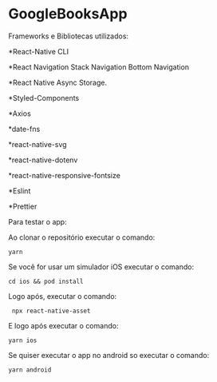 # GoogleBooksApp

Frameworks e Bibliotecas utilizados:

  *React-Native CLI

  *React Navigation
      Stack Navigation Bottom Navigation
      
  *React Native Async Storage.
  
  *Styled-Components
  
  *Axios
  
  *date-fns
  
  *react-native-svg
  
  *react-native-dotenv
  
  *react-native-responsive-fontsize
  
  *Eslint
  
  *Prettier
  
  
  
  Para testar o app:
  
  Ao clonar o repositório executar o comando:
  
  ``` yarn ```
  
  Se você for usar um simulador iOS executar o comando: 
  
  ``` cd ios && pod install ```
  
  Logo após, executar o comando:
  
  ``` npx react-native-asset```
  
  E logo após executar o comando: 
  
  ``` yarn ios ```
  
  Se quiser executar o app no android so executar o comando:
  
  ``` yarn android ```
